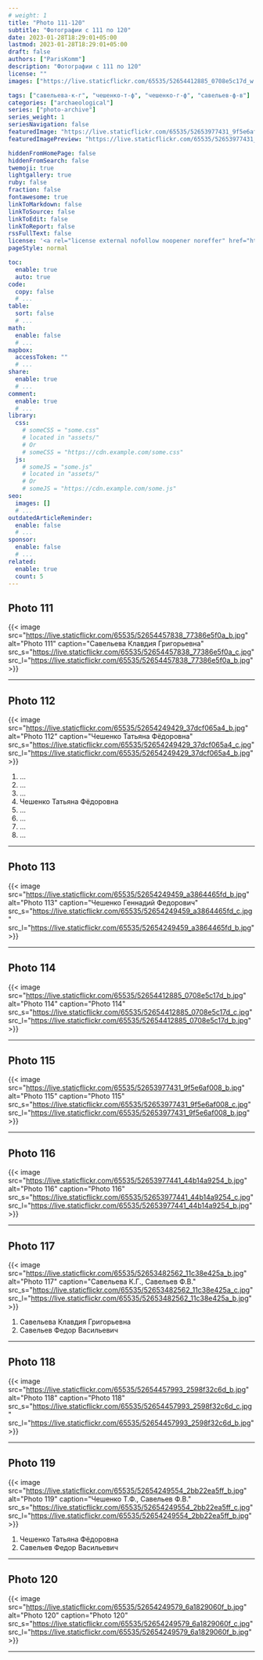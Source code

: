 ```yaml
---
# weight: 1
title: "Photo 111-120"
subtitle: "Фотографии с 111 по 120"
date: 2023-01-28T18:29:01+05:00
lastmod: 2023-01-28T18:29:01+05:00
draft: false
authors: ["ParisKomm"]
description: "Фотографии с 111 по 120"
license: ""
images: ["https://live.staticflickr.com/65535/52654412885_0708e5c17d_w.jpg"] # изображения страниц для Open Graph и Twitter Cards.

tags: ["савельева-к-г", "чешенко-т-ф", "чешенко-г-ф", "савельев-ф-в"]
categories: ["archaeological"]
series: ["photo-archive"]
series_weight: 1
seriesNavigation: false
featuredImage: "https://live.staticflickr.com/65535/52653977431_9f5e6af008_b.jpg" # главное изображение для содержимого.
featuredImagePreview: "https://live.staticflickr.com/65535/52653977431_9f5e6af008_b.jpg" # изображение для главной страницы.

hiddenFromHomePage: false
hiddenFromSearch: false
twemoji: true
lightgallery: true
ruby: false
fraction: false
fontawesome: true
linkToMarkdown: false
linkToSource: false
linkToEdit: false
linkToReport: false
rssFullText: false
license: '<a rel="license external nofollow noopener noreffer" href="https://creativecommons.org/licenses/by-nc-nd/4.0/" target="_blank">CC BY-NC-ND 4.0</a>'
pageStyle: normal

toc:
  enable: true
  auto: true
code:
  copy: false
  # ...
table:
  sort: false
  # ...
math:
  enable: false
  # ...
mapbox:
  accessToken: ""
  # ...
share:
  enable: true
  # ...
comment:
  enable: true
  # ...
library:
  css:
    # someCSS = "some.css"
    # located in "assets/"
    # Or
    # someCSS = "https://cdn.example.com/some.css"
  js:
    # someJS = "some.js"
    # located in "assets/"
    # Or
    # someJS = "https://cdn.example.com/some.js"
seo:
  images: []
  # ...
outdatedArticleReminder:
  enable: false
  # ...
sponsor:
  enable: false
  # ...
related:
  enable: true
  count: 5
---
```


<!--more-->

## Photo 111

{{< image src="https://live.staticflickr.com/65535/52654457838_77386e5f0a_b.jpg" alt="Photo 111" caption="Савельева Клавдия Григорьевна" src_s="https://live.staticflickr.com/65535/52654457838_77386e5f0a_c.jpg" src_l="https://live.staticflickr.com/65535/52654457838_77386e5f0a_b.jpg" >}}

***

## Photo 112

{{< image src="https://live.staticflickr.com/65535/52654249429_37dcf065a4_b.jpg" alt="Photo 112" caption="Чешенко Татьяна Фёдоровна" src_s="https://live.staticflickr.com/65535/52654249429_37dcf065a4_c.jpg" src_l="https://live.staticflickr.com/65535/52654249429_37dcf065a4_b.jpg" >}}

1. ...
2. ...
3. ...
4. Чешенко Татьяна Фёдоровна
5. ...
6. ...
7. ...
8. ...

***

## Photo 113

{{< image src="https://live.staticflickr.com/65535/52654249459_a3864465fd_b.jpg" alt="Photo 113" caption="Чешенко Геннадий Федорович" src_s="https://live.staticflickr.com/65535/52654249459_a3864465fd_c.jpg" src_l="https://live.staticflickr.com/65535/52654249459_a3864465fd_b.jpg" >}}

***

## Photo 114

{{< image src="https://live.staticflickr.com/65535/52654412885_0708e5c17d_b.jpg" alt="Photo 114" caption="Photo 114" src_s="https://live.staticflickr.com/65535/52654412885_0708e5c17d_c.jpg" src_l="https://live.staticflickr.com/65535/52654412885_0708e5c17d_b.jpg" >}}

***

## Photo 115

{{< image src="https://live.staticflickr.com/65535/52653977431_9f5e6af008_b.jpg" alt="Photo 115" caption="Photo 115" src_s="https://live.staticflickr.com/65535/52653977431_9f5e6af008_c.jpg" src_l="https://live.staticflickr.com/65535/52653977431_9f5e6af008_b.jpg" >}}

***

## Photo 116

{{< image src="https://live.staticflickr.com/65535/52653977441_44b14a9254_b.jpg" alt="Photo 116" caption="Photo 116" src_s="https://live.staticflickr.com/65535/52653977441_44b14a9254_c.jpg" src_l="https://live.staticflickr.com/65535/52653977441_44b14a9254_b.jpg" >}}

***

## Photo 117

{{< image src="https://live.staticflickr.com/65535/52653482562_11c38e425a_b.jpg" alt="Photo 117" caption="Савельева К.Г., Савельев Ф.В." src_s="https://live.staticflickr.com/65535/52653482562_11c38e425a_c.jpg" src_l="https://live.staticflickr.com/65535/52653482562_11c38e425a_b.jpg" >}}

1. Савельева Клавдия Григорьевна
2. Савельев Федор Васильевич

***

## Photo 118

{{< image src="https://live.staticflickr.com/65535/52654457993_2598f32c6d_b.jpg" alt="Photo 118" caption="Photo 118" src_s="https://live.staticflickr.com/65535/52654457993_2598f32c6d_c.jpg" src_l="https://live.staticflickr.com/65535/52654457993_2598f32c6d_b.jpg" >}}

***

## Photo 119

{{< image src="https://live.staticflickr.com/65535/52654249554_2bb22ea5ff_b.jpg" alt="Photo 119" caption="Чешенко Т.Ф., Савельев Ф.В." src_s="https://live.staticflickr.com/65535/52654249554_2bb22ea5ff_c.jpg" src_l="https://live.staticflickr.com/65535/52654249554_2bb22ea5ff_b.jpg" >}}

1. Чешенко Татьяна Фёдоровна
2. Савельев Федор Васильевич

***

## Photo 120

{{< image src="https://live.staticflickr.com/65535/52654249579_6a1829060f_b.jpg" alt="Photo 120" caption="Photo 120" src_s="https://live.staticflickr.com/65535/52654249579_6a1829060f_c.jpg" src_l="https://live.staticflickr.com/65535/52654249579_6a1829060f_b.jpg" >}}

***
